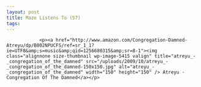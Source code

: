 ```yaml
---
layout: post
title: Maze Listens To (57)
tags:
---
```



                <p><a href="http://www.amazon.com/Congregation-Damned-Atreyu/dp/B002NPUCFS/ref=sr_1_1?ie=UTF8&amp;s=music&amp;qid=1256680315&amp;sr=8-1"><img class="alignnone size-thumbnail wp-image-5415 valign" title="atreyu_-_congregation_of_the_damned" src="/uploads/2009/10/atreyu_-_congregation_of_the_damned-150x150.jpg" alt="atreyu_-_congregation_of_the_damned" width="150" height="150" /> Atreyu - Congregation Of The Damned</a></p>
